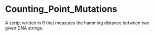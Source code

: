 # Counting_Point_Mutations
A script written in R that measures the hamming distance between two given DNA strings. 
